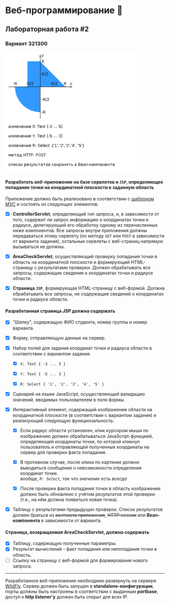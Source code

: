 # Веб-программирование 🍻

## Лабораторная работа #2

### Вариант 321300

![area](img/areas.png)

#### Разработать веб-приложение на базе сервлетов и `JSP`, определяющее попадание точки на координатной плоскости в заданную область

Приложение должно быть реализовано в соответствии с [шаблоном *MVC*](https://en.wikipedia.org/wiki/Model%E2%80%93view%E2%80%93controller) и состоять из следующих элементов:

- [x] **ControllerServlet**, определяющий тип запроса, и, в зависимости от того, содержит ли запрос информацию о координатах точки и радиусе, делегирующий его обработку одному из перечисленных ниже компонентов. Все запросы внутри приложения должны передаваться этому сервлету (по методу `GET` или `POST` в зависимости от варианта задания), остальные сервлеты с веб-страниц напрямую вызываться не должны.

- [x] **AreaCheckServlet**, осуществляющий проверку попадания точки в область на координатной плоскости и формирующий HTML-страницу с результатами проверки. Должен обрабатывать все запросы, содержащие сведения о координатах точки и радиусе области.

- [x] **Страница `JSP`**, формирующая HTML-страницу с веб-формой. Должна обрабатывать все запросы, не содержащие сведений о координатах точки и радиусе области.

#### Разработанная страница JSP должна содержать

- [x] "*Шапку*", содержащую ФИО студента, номер группы и номер варианта.

- [x] Форму, отправляющую данные на сервер.

- [x] Набор полей для задания координат точки и радиуса области в соответствии с вариантом задания.

  - [x] `X: Text { -3 ... 5 }`

  - [x] `Y: Text { -5 ... 3 }`

  - [x] `R: Select { '1', '2', '3', '4', '5' }`

- [x] Сценарий на языке JavaScript, осуществляющий валидацию значений, вводимых пользователем в поля формы.

- [x] Интерактивный элемент, содержащий изображение области на координатной плоскости (в соответствии с вариантом задания) и реализующий следующую функциональность:

  - [x] Если радиус области установлен, клик курсором мыши по изображению должен обрабатываться JavaScript-функцией, определяющей координаты точки, по которой кликнул пользователь и отправляющей полученные координаты на сервер для проверки факта попадания.

  - [x] В противном случае, после клика по картинке должно выводиться сообщение о невозможности определения координат точки. \
  *вообще, `R: Select`, так что значение есть всегда*

  - [x] После проверки факта попадания точки в область изображение должно быть обновлено с учётом результатов этой проверки (т.е., на нём должна появиться новая точка).

- [x] Таблицу с результатами предыдущих проверок. Список результатов должен браться из ~~контекста приложения~~, ~~HTTP-сессии~~ или **Bean-компонента** в зависимости от варианта.

#### Страница, возвращаемая AreaCheckServlet, должна содержать

- [x] Таблицу, содержащую полученные параметры.
- [x] Результат вычислений - факт попадания или непопадания точки в область.
- [ ] Ссылку на страницу с веб-формой для формирования нового запроса.

---

Разработанное веб-приложение необходимо развернуть на сервере [WildFly](https://wildfly.org/). Сервер должен быть запущен в **standalone-конфигурации**, порты должны быть настроены в соответствии с выданным **portbase**, доступ к **http listener'у** должен быть открыт для всех IP.
